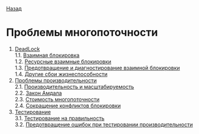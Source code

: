 [Назад](../README.md)
# Проблемы многопоточности

1. [DeadLock](./1_DeadLockAndOtherHazards.md)  
   1.1. [Взаимная блокировка](./1_DeadLockAndOtherHazards.md#Взаимная-блокировка-(deadlock))  
   1.2. [Ресурсные взаимные блокировки](./1_DeadLockAndOtherHazards.md#Ресурсные-взаимные-блокировки)  
   1.3. [Предотвращение и диагностирование взаимной блокировки](./1_DeadLockAndOtherHazards.md#Предотвращение-и-диагностирование-взаимной-блокировки)  
   1.4. [Другие сбои жизнеспособности](./1_DeadLockAndOtherHazards.md#Другие-сбои-жизнеспособности)  
2. [Проблемы производительности](./2_PerformanceAndScaling.md)  
   2.1. [Производительность и масштабируемость](./2_PerformanceAndScaling.md#Производительность-и-масштабируемость)  
   2.2. [Закон Амдала](./2_PerformanceAndScaling.md#Закон-Амдала)  
   2.3. [Стоимость многопоточности](./2_PerformanceAndScaling.md#Стоимость-многопоточности)  
   2.4. [Сокращение конфликтов блокировки](./2_PerformanceAndScaling.md#Сокращение-конфликтов-блокировки)  
3. [Тестирование](./3_TestingConcurrency.md)  
   3.1. [Тестирование на правильность](./3_TestingConcurrency.md#Тестирование-на-правильность)  
   3.2. [Предотвращение ошибок при тестировании производительности](./3_TestingConcurrency.md#Предотвращение-ошибок-при-тестировании-производительности)